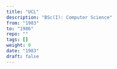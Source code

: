 ```yaml
---
title: "UCL"
description: "BSc(I): Computer Science"
from: "1983"
to: "1986"
repo: ""
tags: []
weight: 0
date: "1983"
draft: false
---
```

